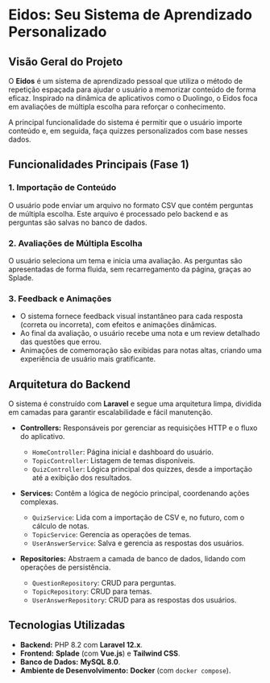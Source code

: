
# Eidos: Seu Sistema de Aprendizado Personalizado

## Visão Geral do Projeto

O **Eidos** é um sistema de aprendizado pessoal que utiliza o método de repetição espaçada para ajudar o usuário a memorizar conteúdo de forma eficaz. Inspirado na dinâmica de aplicativos como o Duolingo, o Eidos foca em avaliações de múltipla escolha para reforçar o conhecimento.

A principal funcionalidade do sistema é permitir que o usuário importe conteúdo e, em seguida, faça quizzes personalizados com base nesses dados.

## Funcionalidades Principais (Fase 1)

### 1. Importação de Conteúdo
O usuário pode enviar um arquivo no formato CSV que contém perguntas de múltipla escolha. Este arquivo é processado pelo backend e as perguntas são salvas no banco de dados.

### 2. Avaliações de Múltipla Escolha
O usuário seleciona um tema e inicia uma avaliação. As perguntas são apresentadas de forma fluida, sem recarregamento da página, graças ao Splade.

### 3. Feedback e Animações
* O sistema fornece feedback visual instantâneo para cada resposta (correta ou incorreta), com efeitos e animações dinâmicas.
* Ao final da avaliação, o usuário recebe uma nota e um review detalhado das questões que errou.
* Animações de comemoração são exibidas para notas altas, criando uma experiência de usuário mais gratificante.

## Arquitetura do Backend

O sistema é construído com **Laravel** e segue uma arquitetura limpa, dividida em camadas para garantir escalabilidade e fácil manutenção.

* **Controllers:** Responsáveis por gerenciar as requisições HTTP e o fluxo do aplicativo.
    * `HomeController`: Página inicial e dashboard do usuário.
    * `TopicController`: Listagem de temas disponíveis.
    * `QuizController`: Lógica principal dos quizzes, desde a importação até a exibição dos resultados.

* **Services:** Contêm a lógica de negócio principal, coordenando ações complexas.
    * `QuizService`: Lida com a importação de CSV e, no futuro, com o cálculo de notas.
    * `TopicService`: Gerencia as operações de temas.
    * `UserAnswerService`: Salva e gerencia as respostas dos usuários.

* **Repositories:** Abstraem a camada de banco de dados, lidando com operações de persistência.
    * `QuestionRepository`: CRUD para perguntas.
    * `TopicRepository`: CRUD para temas.
    * `UserAnswerRepository`: CRUD para as respostas dos usuários.

## Tecnologias Utilizadas

* **Backend:** PHP 8.2 com **Laravel 12.x**.
* **Frontend:** **Splade** (com **Vue.js**) e **Tailwind CSS**.
* **Banco de Dados:** **MySQL 8.0**.
* **Ambiente de Desenvolvimento:** **Docker** (com `docker compose`).
